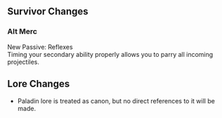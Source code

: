 ## Survivor Changes
### Alt Merc</br>
New Passive: Reflexes</br>
Timing your secondary ability properly allows you to parry all incoming projectiles.

## Lore Changes
- Paladin lore is treated as canon, but no direct references to it will be made.
